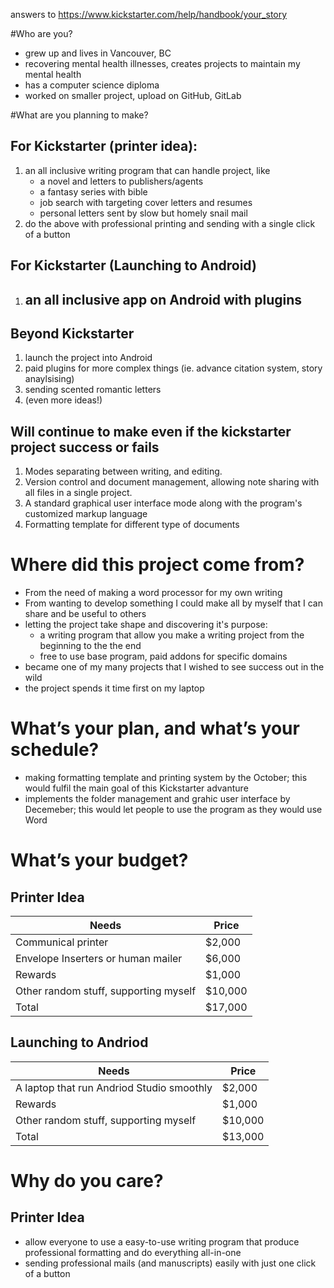 answers to https://www.kickstarter.com/help/handbook/your_story

#Who are you?
- grew up and lives in Vancouver, BC
- recovering mental health illnesses, creates projects to maintain my mental health
- has a computer science diploma
- worked on smaller project, upload on GitHub, GitLab

#What are you planning to make?

## For Kickstarter (printer idea):

1. an all inclusive writing program that can handle project, like
    - a novel and letters to publishers/agents
    - a fantasy series with bible
    - job search with targeting cover letters and resumes
    - personal letters sent by slow but homely snail mail
2. do the above with professional printing and sending with a single click of a button

## For Kickstarter (Launching to Android)

1. an all inclusive app on Android with plugins
    -

## Beyond Kickstarter

1. launch the project into Android
2. paid plugins for more complex things (ie. advance citation system, story anaylsising)
3. sending scented romantic letters
4. (even more ideas!)

## Will continue to make even if the kickstarter project success or fails

1. Modes separating between writing, and editing.
2. Version control and document management, allowing note sharing with all files
   in a single project.
3. A standard graphical user interface mode along with the program's customized
   markup language
4. Formatting template for different type of documents

# Where did this project come from?

- From the need of making a word processor for my own writing
- From wanting to develop something I could make all by myself that I can share
  and be useful to others
- letting the project take shape and discovering it's purpose:
    - a writing program that allow you make a writing project from the
      beginning to the the end
    - free to use base program, paid addons for specific domains
- became one of my many projects that I wished to see success out in the wild
- the project spends it time first on my laptop

# What’s your plan, and what’s your schedule?

- making formatting template and printing system by the October; this would
  fulfil the main goal of this Kickstarter advanture
- implements the folder management and grahic user interface by Decemeber; this
  would let people to use the program as they would use Word


# What’s your budget?

## Printer Idea

|Needs                                |Price  |
|-------------------------------------|-------|
|Communical printer                   |$2,000 |
|Envelope Inserters or human mailer   |$6,000 |
|Rewards                              |$1,000 |
|Other random stuff, supporting myself|$10,000|
|Total                                |$17,000|

## Launching to Andriod

|Needs                                    |Price  |
|-----------------------------------------|-------|
|A laptop that run Andriod Studio smoothly|$2,000 |
|Rewards                                  |$1,000 |
|Other random stuff, supporting myself    |$10,000|
|Total                                    |$13,000|


# Why do you care?

## Printer Idea
- allow everyone to use a easy-to-use writing program that produce professional
  formatting and do everything all-in-one
- sending professional mails (and manuscripts) easily with just one click of a
  button
